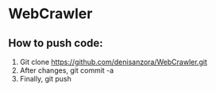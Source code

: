 # WebCrawler

## How to push code:

1. Git clone https://github.com/denisanzora/WebCrawler.git
1. After changes, git commit -a
1. Finally, git push
